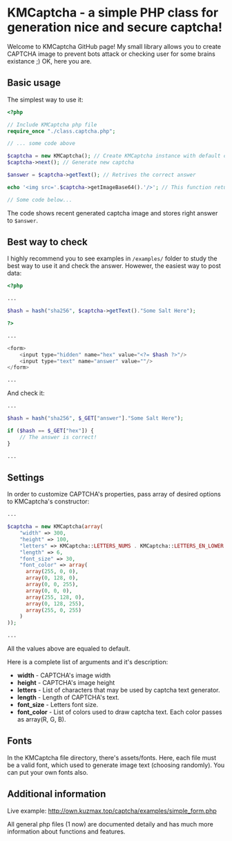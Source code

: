 # KMCaptcha - a simple PHP class for generation nice and secure captcha!

Welcome to KMCaptcha GitHub page! My small library allows you to create CAPTCHA image to prevent bots attack or checking user for some brains existance ;) OK, here you are.

## Basic usage
The simplest way to use it:
```php
<?php

// Include KMCaptcha php file
require_once "./class.captcha.php";

// ... some code above

$captcha = new KMCaptcha(); // Create KMCaptcha instance with default configuration
$captcha->next(); // Generate new captcha

$answer = $captcha->getText(); // Retrives the correct answer

echo '<img src='.$captcha->getImageBase64().'/>'; // This function returns base64 image representation

// Some code below...
```
The code shows recent generated captcha image and stores right answer to `$answer`.

## Best way to check

I highly recommend you to see examples in `/examples/` folder to study the best way to use it and check the answer. Howewer, the easiest way to post data:
```php
<?php

...

$hash = hash("sha256", $captcha->getText()."Some Salt Here");

?>

...

<form>
    <input type="hidden" name="hex" value="<?= $hash ?>"/>
    <input type="text" name="answer" value=""/>
</form>

...
```
And check it:
```php
...

$hash = hash("sha256", $_GET["answer"]."Some Salt Here");

if ($hash == $_GET["hex"]) {
    // The answer is correct!
}

...
```

## Settings
In order to customize CAPTCHA's properties, pass array of desired options to KMCaptcha's constructor:
```php
...

$captcha = new KMCaptcha(array(
    "width" => 300,
    "height" => 100,
    "letters" => KMCaptcha::LETTERS_NUMS . KMCaptcha::LETTERS_EN_LOWER . KMCaptcha::LETTERS_EN_UPPER,
    "length" => 6,
    "font_size" => 30,
    "font_color" => array(
      array(255, 0, 0),
      array(0, 128, 0),
      array(0, 0, 255),
      array(0, 0, 0),
      array(255, 128, 0),
      array(0, 128, 255),
      array(255, 0, 255)
    )
));

...
```
All the values above are equaled to default.

Here is a complete list of arguments and it's description:
* **width** - CAPTCHA's image width
* **height** - CAPTCHA's image height
* **letters** - List of characters that may be used by captcha text generator.
* **length** - Length of CAPTCHA's text.
* **font_size** - Letters font size.
* **font_color** - List of colors used to draw captcha text. Each color passes as array(R, G, B).

## Fonts
In the KMCaptcha file directory, there's assets/fonts. Here, each file must be a valid font, which used to generate image text (choosing randomly). You can put your own fonts also.

## Additional information
Live example: http://own.kuzmax.top/captcha/examples/simple_form.php

All general php files (1 now) are documented detaily and has much more information about functions and features.
